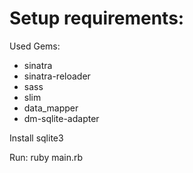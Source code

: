 
Setup requirements:
===================

Used Gems:
- sinatra
- sinatra-reloader
- sass
- slim
- data_mapper
- dm-sqlite-adapter

Install sqlite3

Run:
    ruby main.rb
